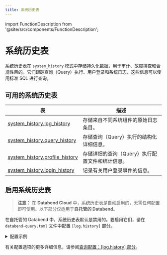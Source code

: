 ```yaml
---
title: 系统历史表
---
```


import FunctionDescription from '@site/src/components/FunctionDescription';

<FunctionDescription description="Introduced or updated: v1.2.752"/>

# 系统历史表

系统历史表在 `system_history` 模式中存储持久化数据，用于审计、故障排查和合规性目的。它们跟踪查询（Query）执行、用户登录和系统日志，这些信息可以使用标准 SQL 进行查询。

## 可用的系统历史表

| 表                                                  | 描述                                                     |
|-----------------------------------------------------|-----------------------------------------------------------------|
| [system_history.log_history](log-history.md)        | 存储来自不同系统组件的原始日志条目。          |
| [system_history.query_history](query-history.md)    | 存储查询（Query）执行的结构化详细信息。                   |
| [system_history.profile_history](profile-history.md)| 存储详细的查询（Query）执行配置文件和统计信息。        |
| [system_history.login_history](login-history.md)    | 记录有关用户登录事件的信息。                    |

## 启用系统历史表

> **注意：** 在 **Databend Cloud** 中，系统历史表是自动启用的，无需任何配置即可使用。以下部分仅适用于**自托管的 Databend**。

在自托管的 Databend 中，系统历史表默认是禁用的。要启用它们，请在 `databend-query.toml` 文件中配置 `[log.history]` 部分。

<details>
<summary>配置示例</summary>

```toml
[log.history]
# 启用历史表
on = true
level = "INFO"

# 为每个表配置保留策略
[[log.history.tables]]
table_name = "log_history"
retention = 168  # 7 天（以小时为单位）

[[log.history.tables]]
table_name = "query_history"
retention = 168

[[log.history.tables]]
table_name = "profile_history"
retention = 168

[[log.history.tables]]
table_name = "login_history"
retention = 168
```

> **注意：** 当历史日志记录开启时，`log_history` 表默认是启用的。

</details>

有关配置选项的更多详细信息，请参阅[查询配置：[log.history] 部分](/guides/deploy/references/node-config/query-config#loghistory-section)。